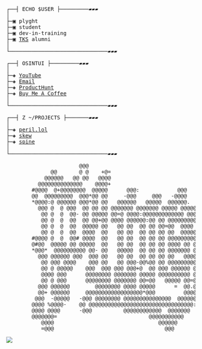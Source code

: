 <pre>


┌──┤ ECHO $USER ├─────────▰▰▰
│
├─▣ plyght
├─▣ student
├─▣ dev-in-training
├─▣ <a href="https://tks.world">TKS</a> alumni
│
└───────────────────────────────▰▰▰

┌──┤ OSINTUI ├─────────▰▰▰
│
├─◈ <a href="https://www.youtube.com/@plyght_">YouTube</a>
├─◈ <a href="mailto:plyght@peril.lol">Email</a>
├─◈ <a href="https://www.producthunt.com/@plyght">ProductHunt</a>
├─◈ <a href="https://www.buymeacoffee.com/plyght">Buy Me A Coffee</a>
│
└───────────────────────────────▰▰▰

┌──┤ Z ~/PROJECTS ├───────▰▰▰
│
├─◈ <a href="https://github.com/plyght/peril.lol">peril.lol</a>
├─◈ <a href="https://github.com/plyght/skew">skew</a>
├─◈ <a href="https://github.com/plyght/spine">spine</a>
│
└───────────────────────────────▰▰▰
                               
                       @@@                                                                           
              @@       @ @    +@=                                                                    
            @@@@@@   @@ @@   @@@@                                                                    
          @@@@@@@@@@@@@@    @@@@+                                        @@@                  @      
        #@@@@  @+@@@@@@@@  @@@@@      @@@:            @@@      @@@@     @@@@              @@@. @     
        @@  @@@@@@@@@  @@@*@@ @@     -@@@     @@@   -@@@@    :@@@@@   @@@@@@@@@@@@@@@@@@@@@@@@@      
        *@@@@:@ @@@@@@ @@@*@@ @@   @@@@@@   @@@@@  @@@@@@.   @@@ @@   @* @ *@@  @@@@   @@@@@@@       
          @@@ @  @ @@@  @@ @@ @@ @@@@@@@ @@@@@@@ @@@@@ @@@@@ @@- @@  @@:@@@@@@@@@  @@@@@@ @@@        
           @@ @  @  @@- @@ @@@@@ @@=@ @@@@:@@@@@@@@@@@@@ @@@*@@  @@@@@@@@@.@@@ @@ @@@ @@@@@@         
           @@ @  @  @@  @@ @@+@@ @@@@ @@@@@@:@@ @@ @@@@@@@@@ @@-@@@@ @@@@@@ =  @@  @@   @@@          
           @@ @  @  @@  @@@@@ @@   @@ @@  @@ @@ @@=@@  @@@@  @@ @ @@@@@ *@@@-  @@  @@                
           @@ @  @  @@  @@@@  @@   @@ @@  @@ @@ @@ @@  @@@@@@@@*@@@@ @@  @@@   @@  @@                
        #@@@@ @  @  @@# @@@@  @@   @@ @@  @@ @@ @@ @@@@@@@@@@@@  @@  @@@*@@    @@  @@                
        @#@@  @@@@@ @@ @@@@@  @@   @@ @@  @@ @@ @@ @@@@ @@ @@@@  @@   @@ @@    @@=@@@                
        *@@@*  @@@@@@@@@@ @@- @@   @@@@@  @@ @@ @@ @@@@@@@ @@@@  @@   @@ @@    @@ .@@                
          @@@ @@@@@@ @@@  @@@ @@   @@ @@  @@ @@ @@ @@   @@@@@@@@ @@   @@.@@    @@  @@                
           @@ @@@ @@@@    @@@ @@   @@ @@@-@@%@@ @@ @@@@@@@@@@@@@ @@   @@ @@    @@  @@                
           @@ @ @@@@@    @@@  @@@ @@@ @@@+@  @@ @@@ @@@@@@ @@@@  @@@  @@ @@    @@ @@@                
           @@@@ @@@      @@@@@@@@ @@@@@@@ @@@@@ @@@@@@@@@@ @@@@@ @@@  @@ @@@  +@@ @@@@               
           @@ @ @@@      @@@@@@@@ @@@@@@@ @@=@@   @@@@@ @@=@@@@@@@@@ @@@@@@@@@@@@ @@@@@@             
          @@@ @@@@@@        @@@@@@@@ @@@@ @@@@@      =  @@.@@@ @@@   @@ @@@@@@ @@ @@@@@@             
          @@+ @@@@@@     @@@@@@@@@@@@@@@@@@*@@@         @@@@@@       @@@@@  @@@@@@@@@@@@             
         @@@  -@@@@@   -@@@ @@@@@@@@ @@@@@@@@@@@@@@@  @@@@@@@@     @ @@@        @@@@@@=              
        @@@@ %@@@@-    @@ @@@@@@@@@@@@@@@@@@@@@@@@@@@@@@@@@:      # =            @.@@                
        @@@@ @@@@      -@@@          @@@@@@@@@@@@  @@@@@@@         %             @@@                 
        @@@@@@@=                             @@@@@@@@@@@                         @@@                 
           @@@@                                 @@@@@@                                               
           =@@@                                   @@@                                                                                                             
</pre>
![](https://pixel-profile.vercel.app/api/github-stats?username=plyght&dithering=true)  
